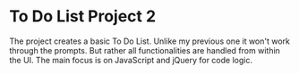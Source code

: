 # To Do List Project 2
 The project creates a basic To Do List. Unlike my previous one it won't work through the prompts. But rather all functionalities are handled from within the UI. The main focus is on JavaScript and jQuery for code logic.
